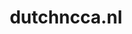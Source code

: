 ---
layout: post
title:  "dutchncca.nl"
internal_url:  "/data/dutchncca.nl.html"
categories: dutchgov
---